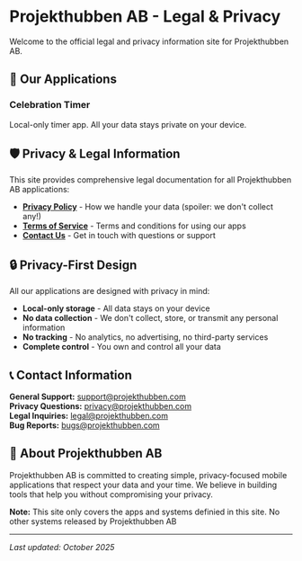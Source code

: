 # Projekthubben AB - Legal & Privacy

Welcome to the official legal and privacy information site for Projekthubben AB.

## 📱 Our Applications

### Celebration Timer
Local-only timer app. All your data stays private on your device.

## 🛡️ Privacy & Legal Information

This site provides comprehensive legal documentation for all Projekthubben AB applications:

- **[Privacy Policy](privacy-policy.html)** - How we handle your data (spoiler: we don't collect any!)
- **[Terms of Service](terms-of-service.html)** - Terms and conditions for using our apps
- **[Contact Us](contact.html)** - Get in touch with questions or support

## 🔒 Privacy-First Design

All our applications are designed with privacy in mind:

- **Local-only storage** - All data stays on your device
- **No data collection** - We don't collect, store, or transmit any personal information
- **No tracking** - No analytics, no advertising, no third-party services
- **Complete control** - You own and control all your data

## 📞 Contact Information

**General Support:** [support@projekthubben.com](mailto:support@projekthubben.com)  
**Privacy Questions:** [privacy@projekthubben.com](mailto:privacy@projekthubben.com)  
**Legal Inquiries:** [legal@projekthubben.com](mailto:legal@projekthubben.com)  
**Bug Reports:** [bugs@projekthubben.com](mailto:bugs@projekthubben.com)

## 🏢 About Projekthubben AB

Projekthubben AB is committed to creating simple, privacy-focused mobile applications that respect your data and your time. We believe in building tools that help you without compromising your privacy.

**Note:** This site only covers the apps and systems definied in this site. No other systems released by Projekthubben AB

---

*Last updated: October 2025*